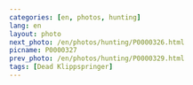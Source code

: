 ```yaml
---
categories: [en, photos, hunting]
lang: en
layout: photo
next_photo: /en/photos/hunting/P0000326.html
picname: P0000327
prev_photo: /en/photos/hunting/P0000329.html
tags: [Dead Klippspringer]
---
```

